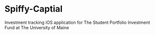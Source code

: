 # Spiffy-Captial
Investment tracking iOS application for The Student Portfolio Investment Fund at The University of Maine
